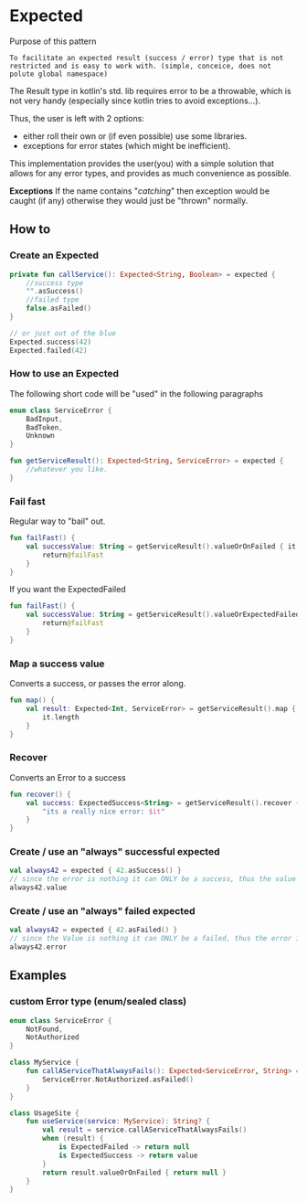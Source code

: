# Expected

Purpose of this pattern

``
To facilitate an expected result (success / error) type that is not restricted and is easy to work with. (simple, conceice, does not polute global namespace)
``

The Result type in kotlin's std. lib requires error to be a throwable, which is not very handy (especially since kotlin
tries to avoid exceptions...).

Thus, the user is left with 2 options:

- either roll their own or (if even possible) use some libraries.
- exceptions for error states (which might be inefficient).

This implementation provides the user(you) with a simple solution that allows for any error types, and provides as much
convenience as possible.

**Exceptions**
If the name contains "*catching*" then exception would be caught (if any) otherwise they would just be "thrown"
normally.

## How to

### Create an Expected

```kotlin
private fun callService(): Expected<String, Boolean> = expected {
    //success type
    "".asSuccess()
    //failed type
    false.asFailed()
}

// or just out of the blue
Expected.success(42)
Expected.failed(42)
```

### How to use an Expected

The following short code will be "used" in the following paragraphs

```kotlin
enum class ServiceError {
    BadInput,
    BadToken,
    Unknown
}

fun getServiceResult(): Expected<String, ServiceError> = expected {
    //whatever you like.
}
```

### Fail fast

Regular way to "bail" out.

```kotlin
fun failFast() {
    val successValue: String = getServiceResult().valueOrOnFailed { it: ServiceError ->
        return@failFast
    }
}
```

If you want the ExpectedFailed

```kotlin
fun failFast() {
    val successValue: String = getServiceResult().valueOrExpectedFailed { //this: ExpectedFailed<ServiceError>
        return@failFast
    }
}
```


### Map a success value 

Converts a success, or passes the error along.

```kotlin
fun map() {
    val result: Expected<Int, ServiceError> = getServiceResult().map {
        it.length
    }
}
```

### Recover

Converts an Error to a success

```kotlin
fun recover() {
    val success: ExpectedSuccess<String> = getServiceResult().recover {
        "its a really nice error: $it"
    }
}
```

### Create / use an "always" successful expected

```kotlin
val always42 = expected { 42.asSuccess() }
// since the error is nothing it can ONLY be a success, thus the value is directly exposed.
always42.value
```

### Create / use an "always" failed expected

```kotlin
val always42 = expected { 42.asFailed() }
// since the Value is nothing it can ONLY be a failed, thus the error is directly exposed.
always42.error
```

## Examples

### custom Error type (enum/sealed class)

```kotlin
enum class ServiceError {
    NotFound,
    NotAuthorized
}

class MyService {
    fun callAServiceThatAlwaysFails(): Expected<ServiceError, String> = expected {
        ServiceError.NotAuthorized.asFailed()
    }
}

class UsageSite {
    fun useService(service: MyService): String? {
        val result = service.callAServiceThatAlwaysFails()
        when (result) {
            is ExpectedFailed -> return null
            is ExpectedSuccess -> return value
        }
        return result.valueOrOnFailed { return null }
    }
}

```